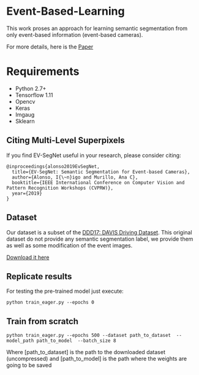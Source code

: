 # Event-Based-Learning

This work proses an approach for learning semantic segmentation from only event-based information (event-based cameras).

For more details, here is the [Paper](https://drive.google.com/file/d/1eTX6GXy5qP9I4PWdD4MkRRbEtfg65XCr/view?usp=sharing)

# Requirements
* Python 2.7+
* Tensorflow 1.11
* Opencv
* Keras
* Imgaug
* Sklearn


## Citing Multi-Level Superpixels 

If you find EV-SegNet useful in your research, please consider citing:
``` 
@inproceedings{alonso2019EvSegNet,
  title={EV-SegNet: Semantic Segmentation for Event-based Cameras},
  author={Alonso, I{\~n}igo and Murillo, Ana C},
  booktitle={IEEE International Conference on Computer Vision and Pattern Recognition Workshops (CVPRW)},
  year={2019}
}
```

## Dataset
Our dataset is a subset of the [DDD17: DAVIS Driving Dataset](http://sensors.ini.uzh.ch/news_page/DDD17.html). This original dataset do not provide any semantic segmentation label, we provide them as well as some modification of the event images.


[Download it here](https://drive.google.com/open?id=1Ug6iZc7WYQWCklxwcemCeyw3CPyuuxJf)


## Replicate results
For testing the pre-trained model just execute:
```
python train_eager.py --epochs 0
```

## Train from scratch


```
python train_eager.py --epochs 500 --dataset path_to_dataset  --model_path path_to_model  --batch_size 8
```

Where [path_to_dataset] is the path to the downloaded dataset (uncompressed) and [path_to_model] is the path where the weights are going to be saved

 
